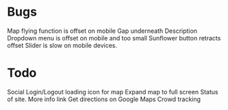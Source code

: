 Bugs
===

Map flying function is offset on mobile
Gap underneath Description
Dropdown menu is offset on mobile and too small
Sunflower button retracts offset
Slider is slow on mobile devices.


Todo
===
Social Login/Logout
loading icon for map
Expand map to full screen
Status of site.
More info link
Get directions on Google Maps
Crowd tracking